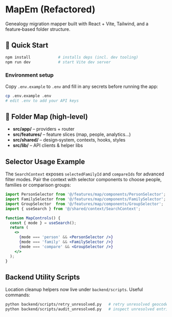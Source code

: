 # MapEm (Refactored)

Genealogy migration mapper built with React + Vite, Tailwind, and a feature‑based folder structure.

## 🚀 Quick Start
```bash
npm install            # installs deps (incl. dev tooling)
npm run dev            # start Vite dev server
```

### Environment setup
Copy `.env.example` to `.env` and fill in any secrets before running the app:

```bash
cp .env.example .env
# edit .env to add your API keys
```

## 📂 Folder Map (high‑level)
- **src/app/** – providers + router
- **src/features/** – feature slices (map, people, analytics…)
- **src/shared/** – design‑system, contexts, hooks, styles
- **src/lib/** – API clients & helper libs

## Selector Usage Example

The `SearchContext` exposes `selectedFamilyId` and `compareIds` for advanced
filter modes. Pair the context with selector components to choose people,
families or comparison groups:

```jsx
import PersonSelector from '@/features/map/components/PersonSelector';
import FamilySelector from '@/features/map/components/FamilySelector';
import GroupSelector  from '@/features/map/components/GroupSelector';
import { useSearch } from '@/shared/context/SearchContext';

function MapControls() {
  const { mode } = useSearch();
  return (
    <>
      {mode === 'person' && <PersonSelector />}
      {mode === 'family' && <FamilySelector />}
      {mode === 'compare' && <GroupSelector />}
    </>
  );
}
```

## Backend Utility Scripts

Location cleanup helpers now live under `backend/scripts`. Useful commands:

```bash
python backend/scripts/retry_unresolved.py   # retry unresolved geocodes
python backend/scripts/audit_unresolved.py   # inspect unresolved entries
```
